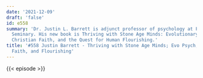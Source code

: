 ```yaml
---
date: '2021-12-09'
draft: 'false'
id: e558
summary: 'Dr. Justin L. Barrett is adjunct professor of psychology at Fuller Theological
  Seminary. His new book is Thriving with Stone Age Minds: Evolutionary Psychology,
  Christian Faith, and the Quest for Human Flourishing.'
title: '#558 Justin Barrett - Thriving with Stone Age Minds; Evo Psych, Christian
  Faith, and Flourishing'
---
```

{{< episode >}}
